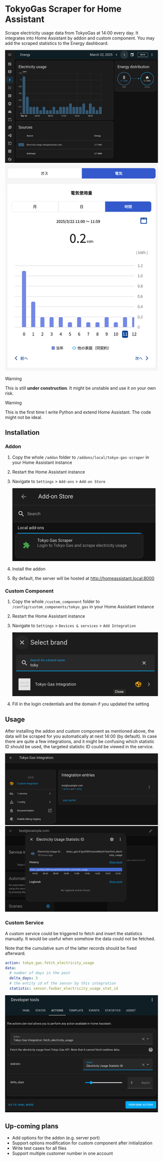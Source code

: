 # TokyoGas Scraper for Home Assistant

Scrape electricity usage data from TokyoGas at 14:00 every day. It integrates 
into Home Assistant by addon and custom component. You may add the scraped 
statistics to the Energy dashboard.

![energy-dashboard](assets/energy-dashboard.png)
![tokyo-gas-dashboard](assets/tokyo-gas-dashboard.png)

> [!WARNING]
> This is still **under construction**. It might be unstable and use it on your
> own risk.

> [!WARNING]
> This is the first time I write Python and extend Home Assistant. The code might
> not be ideal.

## Installation

### Addon

1. Copy the whole `/addon` folder to `/addons/local/tokyo-gas-scraper` in your Home Assistant 
   instance
2. Restart the Home Assistant instance
3. Navigate to `Settings` > `Add-ons` > `Add-on Store` 

   ![addon-store](assets/addon-store.png)
4. Install the addon
5. By default, the server will be hosted at http://homeassistant.local:8000

### Custom Component

1. Copy the whole `/custom_component` folder to 
   `/config/custom_components/tokyo_gas` in your Home Assistant instance
2. Restart the Home Assistant instance
3. Navigate to `Settings` > `Devices & services` > `Add Integration`

   ![add-integration](assets/add-integration.png)
4. Fill in the login credentials and the domain if you updated the setting

## Usage

After installing the addon and custom component as mentioned above, the data
will be scraped for you automatically at next 14:00 (by default). In case 
there are quite a few integrations, and it might be confusing which statistic
ID should be used, the targeted statistic ID could be viewed in the service.

![tokyo-gas-service](assets/tokyo-gas-service.png)
![statistic-id](assets/statistic-id.png)

### Custom Service

A custom service could be triggered to fetch and insert the statistics manually.
It would be useful when somehow the data could not be fetched. 

Note that the cumulative sum of the latter records should be fixed afterward.

```yaml
action: tokyo_gas.fetch_electricity_usage
data:
  # number of days in the past
  delta_days: 3 
  # the entity id of the sensor by this integration
  statistic: sensor.foobar_electricity_usage_stat_id
```

![service.png](assets/service.png)

## Up-coming plans

- Add options for the addon (e.g. server port)
- Support options modification for custom component after initialization
- Write test cases for all files
- Support multiple customer number in one account
